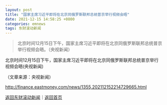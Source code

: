 ```yaml
---
layout: post
title: "国家主席习近平即将在北京同俄罗斯联邦总统普京举行视频会晤"
date: 2021-12-15 14:58:25 +0800
categories: emnews
tags: 东财滚动新闻
---
```

> 北京时间12月15日下午，国家主席习近平即将在北京同俄罗斯联邦总统普京举行视频会晤。（央视新闻）

<p>北京时间12月15日下午，国家主席习近平即将在北京同俄罗斯联邦总统普京举行视频会晤(央视新闻)</p><p class="em_media">（文章来源：央视新闻）</p>

<http://finance.eastmoney.com/news/1355,202112152214729665.html>

[返回东财滚动新闻](//finews.withounder.com/emnews/)｜[返回首页](//finews.withounder.com/)